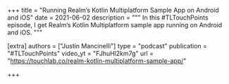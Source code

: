 +++
title = "Running Realm’s Kotlin Multiplatform Sample App on Android and iOS"
date = 2021-06-02
description = """
In this #TLTouchPoints episode, I get Realmʼs Kotlin Multiplatform sample app running on Android and iOS.
"""

[extra]
authors = ["Justin Mancinelli"]
type = "podcast"
publication = "#TLTouchPoints"
video_yt = "FJhuHl2km7g"
url = "https://touchlab.co/realm-kotlin-multiplatform-sample-app/"

+++
